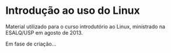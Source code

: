 # Introdução ao uso do Linux

Material utilizado para o curso introdutório ao Linux, ministrado na
ESALQ/USP em agosto de 2013.

Em fase de criação...

